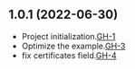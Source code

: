 ## 1.0.1 (2022-06-30)

- Project initialization.[GH-1](https://github.com/terraform-alicloud-modules/terraform-alicloud-global-accelerator/pull/1)
- Optimize the example.[GH-3](https://github.com/terraform-alicloud-modules/terraform-alicloud-global-accelerator/pull/3)
- fix certificates field.[GH-4](https://github.com/terraform-alicloud-modules/terraform-alicloud-global-accelerator/pull/4)
